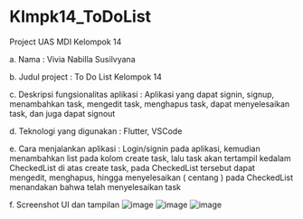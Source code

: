 # Klmpk14_ToDoList
Project UAS MDI Kelompok 14

a. Nama : Vivia Nabilla Susilvyana

b. Judul project : To Do List Kelompok 14

c. Deskripsi fungsionalitas aplikasi : Aplikasi yang dapat signin, signup, menambahkan task, mengedit task, menghapus task, dapat menyelesaikan task, dan juga dapat signout

d. Teknologi yang digunakan : Flutter, VSCode

e. Cara menjalankan aplikasi : Login/signin pada aplikasi, kemudian menambahkan list pada kolom create task, lalu task akan tertampil kedalam CheckedList di atas create task,  pada CheckedList tersebut dapat mengedit, menghapus, hingga menyelesaikan ( centang ) pada CheckedList menandakan bahwa telah menyelesaikan task

f. Screenshot UI dan tampilan
![image](https://github.com/user-attachments/assets/96e52bc1-8aae-4c95-93b9-ca4181e97fd9)
![image](https://github.com/user-attachments/assets/ee072323-95b6-471a-be7f-406a82219758)
![image](https://github.com/user-attachments/assets/4c8350e7-e066-4fc7-97f4-f9a4bb00e486)



